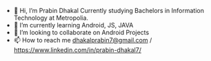 - 👋 Hi, I’m Prabin Dhakal
     Currently studying Bachelors in Information Technology at Metropolia.
- 🌱 I’m currently learning Android, JS, JAVA
- 💞️ I’m looking to collaborate on Android Projects
- 📫 How to reach me dhakalprabin7@gmail.com / https://www.linkedin.com/in/prabin-dhakal7/

<!---
Prabin1500/Prabin1500 is a ✨ special ✨ repository because its `README.md` (this file) appears on your GitHub profile.
You can click the Preview link to take a look at your changes.
--->
